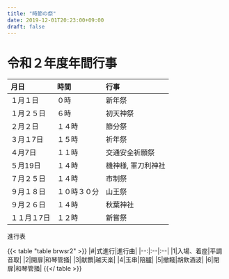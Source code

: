 ```yaml
---
title: "時節の祭"
date: 2019-12-01T20:23:00+09:00
draft: false
---
```




# 令和２年度年間行事

|月日|時間|行事|
|:--|:--|:--|
|１月１日|０時|新年祭|
|１月２５日|６時|初天神祭|
|２月２日|１４時|節分祭|
|３月１7日|１５時|祈年祭|
|４月7日|１１時|交通安全祈願祭|
|５月19日|１４時|機神様, 軍刀利神社|
|７月２５日|１４時|市制祭|
|９月１８日|１０時３０分|山王祭|
|９月２６日|１４時|秋葉神社|
|１１月１7日|１２時|新嘗祭|

進行表

{{< table "table brwsr2" >}}
|#|式進行|進行曲|
|--:|:--|:--|
|1|入場、着座|平調音取|
|2|開扉|和琴管掻|
|3|献饌|越天楽|
|4|玉串|陪臚|
|5|撤餞|胡飲酒波|
|6|閉扉|和琴管掻|
{{</ table >}}